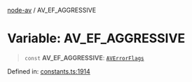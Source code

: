 [node-av](../globals.md) / AV\_EF\_AGGRESSIVE

# Variable: AV\_EF\_AGGRESSIVE

> `const` **AV\_EF\_AGGRESSIVE**: [`AVErrorFlags`](../type-aliases/AVErrorFlags.md)

Defined in: [constants.ts:1914](https://github.com/seydx/av/blob/f8631fc881b394300b1479f511d55cf1c370a87f/src/constants/constants.ts#L1914)
